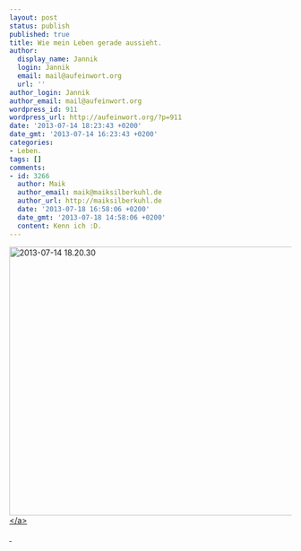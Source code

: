 ```yaml
---
layout: post
status: publish
published: true
title: Wie mein Leben gerade aussieht.
author:
  display_name: Jannik
  login: Jannik
  email: mail@aufeinwort.org
  url: ''
author_login: Jannik
author_email: mail@aufeinwort.org
wordpress_id: 911
wordpress_url: http://aufeinwort.org/?p=911
date: '2013-07-14 18:23:43 +0200'
date_gmt: '2013-07-14 16:23:43 +0200'
categories:
- Leben.
tags: []
comments:
- id: 3266
  author: Maik
  author_email: maik@maiksilberkuhl.de
  author_url: http://maiksilberkuhl.de
  date: '2013-07-18 16:58:06 +0200'
  date_gmt: '2013-07-18 14:58:06 +0200'
  content: Kenn ich :D.
---
```

<p><a href="http:&#47;&#47;res.cloudinary.com&#47;aufeinwort-org&#47;image&#47;upload&#47;v1382562679&#47;2013-07-14-18_20_30_q2f5kr.jpg"><img class="aligncenter size-large wp-image-918" alt="2013-07-14 18.20.30" src="http:&#47;&#47;res.cloudinary.com&#47;aufeinwort-org&#47;image&#47;upload&#47;h_522,w_696&#47;v1382562679&#47;2013-07-14-18_20_30_q2f5kr.jpg" width="640" height="480" &#47;><&#47;a></p>
<p>&nbsp;</p>
